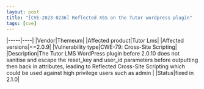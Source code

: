 ```yaml
---
layout: post
title: "[CVE‑2023‑0236] Reflected XSS on the Tutor wordpress plugin"
tags: [cve]
---
```


|-----|----|
|Vendor|Themeum|
|Affected product|Tutor Lms|
|Affected versions|<=2.0.9|
|Vulnerability type|CWE-79: Cross-Site Scripting|
|Description|The Tutor LMS WordPress plugin before 2.0.10 does not sanitise and escape the reset_key and user_id parameters before outputting then back in attributes, leading to Reflected Cross-Site Scripting which could be used against high privilege users such as admin
|
|Status|fixed in 2.1.0|